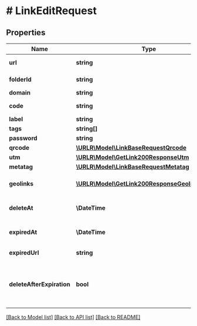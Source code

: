 # # LinkEditRequest

## Properties

Name | Type | Description | Notes
------------ | ------------- | ------------- | -------------
**url** | **string** | URL to shorten | [optional]
**folderId** | **string** | Folder API ID | [optional]
**domain** | **string** | Domain | [optional]
**code** | **string** | Custom short code | [optional]
**label** | **string** | Label | [optional]
**tags** | **string[]** | Tags | [optional]
**password** | **string** | Password | [optional]
**qrcode** | [**\URLR\Model\LinkBaseRequestQrcode**](LinkBaseRequestQrcode.md) |  | [optional]
**utm** | [**\URLR\Model\GetLink200ResponseUtm**](GetLink200ResponseUtm.md) |  | [optional]
**metatag** | [**\URLR\Model\LinkBaseRequestMetatag**](LinkBaseRequestMetatag.md) |  | [optional]
**geolinks** | [**\URLR\Model\GetLink200ResponseGeolinksInner[]**](GetLink200ResponseGeolinksInner.md) | Dynamic routing conditions | [optional]
**deleteAt** | **\DateTime** | Scheduled deletion date | [optional]
**expiredAt** | **\DateTime** | Scheduled expiration date | [optional]
**expiredUrl** | **string** | Expiration URL | [optional]
**deleteAfterExpiration** | **bool** | Whether or not to remove the link after the expiry date | [optional] [default to false]

[[Back to Model list]](../../README.md#models) [[Back to API list]](../../README.md#endpoints) [[Back to README]](../../README.md)
